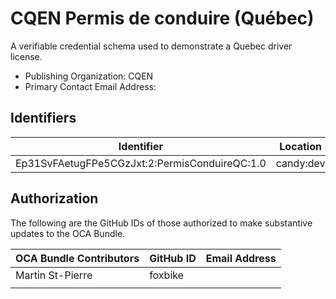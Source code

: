 # CQEN Permis de conduire (Québec)

A verifiable credential schema used to demonstrate a Quebec driver license.

- Publishing Organization: CQEN
- Primary Contact Email Address:

## Identifiers

| Identifier                                                                         | Location  | URL                                                   |
| ---------------------------------------------------------------------------------- | --------- | ----------------------------------------------------- |
| Ep31SvFAetugFPe5CGzJxt:2:PermisConduireQC:1.0 | candy:dev | https://candyscan.idlab.org/tx/CANDY_DEV/domain/35087 |

## Authorization

The following are the GitHub IDs of those authorized to make substantive updates to the OCA Bundle.

| OCA Bundle Contributors | GitHub ID  | Email Address                         |
| ----------------------- | ---------- | ------------------------------------- |
| Martin St-Pierre        | foxbike    |                                       |
|                         |            |                                       |
